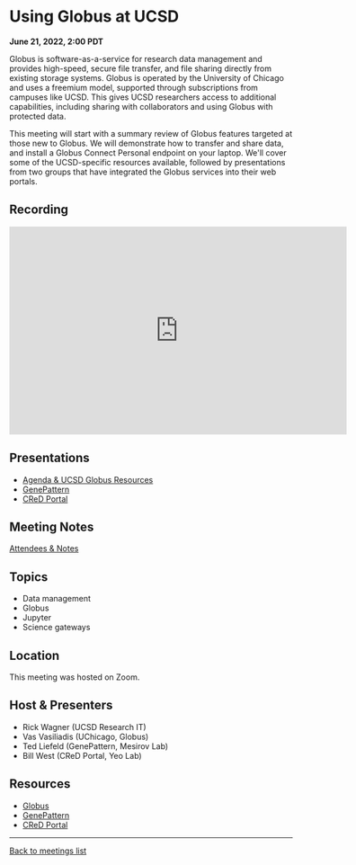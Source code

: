 # Using Globus at UCSD
**June 21, 2022, 2:00 PDT**

Globus is software-as-a-service for research data management and provides high-speed, secure file transfer, and file sharing directly from existing storage systems. Globus is operated by the University of Chicago and uses a freemium model, supported through subscriptions from campuses like UCSD. This gives UCSD researchers access to additional capabilities, including sharing with collaborators and using Globus with protected data.

This meeting will start with a summary review of Globus features
targeted at those new to Globus. We will demonstrate how to transfer
and share data, and install a Globus Connect Personal endpoint on your
laptop. We'll cover some of the UCSD-specific resources available,
followed by presentations from two groups that have integrated the
Globus services into their web portals.

## Recording

<iframe id="kaltura_player" src="https://cdnapisec.kaltura.com/p/2323111/sp/232311100/embedIframeJs/uiconf_id/48743603/partner_id/2323111?iframeembed=true&playerId=kaltura_player&entry_id=1_biwqhuc6&flashvars[streamerType]=auto&amp;flashvars[localizationCode]=en&amp;flashvars[leadWithHTML5]=true&amp;flashvars[sideBarContainer.plugin]=true&amp;flashvars[sideBarContainer.position]=left&amp;flashvars[sideBarContainer.clickToClose]=true&amp;flashvars[chapters.plugin]=true&amp;flashvars[chapters.layout]=vertical&amp;flashvars[chapters.thumbnailRotator]=false&amp;flashvars[streamSelector.plugin]=true&amp;flashvars[EmbedPlayer.SpinnerTarget]=videoHolder&amp;flashvars[dualScreen.plugin]=true&amp;flashvars[hotspots.plugin]=1&amp;flashvars[Kaltura.addCrossoriginToIframe]=true&amp;&wid=1_mn0dplsn" width="600" height="370" allowfullscreen webkitallowfullscreen mozAllowFullScreen allow="autoplay *; fullscreen *; encrypted-media *" sandbox="allow-forms allow-same-origin allow-scripts allow-top-navigation allow-pointer-lock allow-popups allow-modals allow-orientation-lock allow-popups-to-escape-sandbox allow-presentation allow-top-navigation-by-user-activation" frameborder="0" title="UCSD RCD Community Meeting June 21, 2022: Using Globus at UCSD"></iframe>

## Presentations

* [Agenda & UCSD Globus Resources](/meetings/assets/presentations/2022-06-21/UCSDRCDCommMeeting21JUN22Globus.pdf)
* [GenePattern](/meetings/assets/presentations/2022-06-21/GenePatternGlobusUCSD.pdf)
* [CReD Portal](/meetings/assets/presentations/2022-06-21/CReDPortalGlobus.pdf)

## Meeting Notes

[Attendees & Notes](https://docs.google.com/document/d/1euUGdlikn2rnjC0H6VwsGAuuCRdQQwh-j02odgbqcYA/view)

## Topics

* Data management
* Globus
* Jupyter
* Science gateways

## Location

This meeting was hosted on Zoom.

## Host & Presenters

* Rick Wagner (UCSD Research IT)
* Vas Vasiliadis (UChicago, Globus)
* Ted Liefeld (GenePattern, Mesirov Lab)
* Bill West (CReD Portal, Yeo Lab)

## Resources

* [Globus](https://globus.org/)
* [GenePattern](https://genepattern.org)
* [CReD Portal](https://cred-portal.com/about/)

---

[Back to meetings list](/meetings/)
